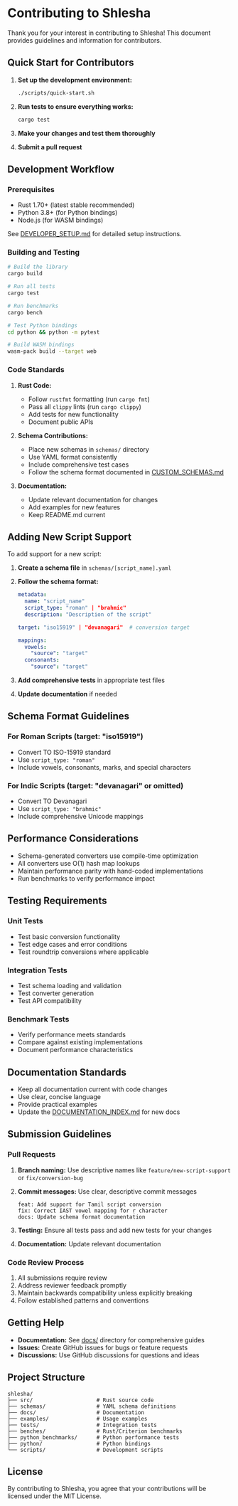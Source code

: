 # Contributing to Shlesha

Thank you for your interest in contributing to Shlesha! This document provides guidelines and information for contributors.

## Quick Start for Contributors

1. **Set up the development environment:**
   ```bash
   ./scripts/quick-start.sh
   ```

2. **Run tests to ensure everything works:**
   ```bash
   cargo test
   ```

3. **Make your changes and test them thoroughly**

4. **Submit a pull request**

## Development Workflow

### Prerequisites

- Rust 1.70+ (latest stable recommended)
- Python 3.8+ (for Python bindings)
- Node.js (for WASM bindings)

See [DEVELOPER_SETUP.md](docs/DEVELOPER_SETUP.md) for detailed setup instructions.

### Building and Testing

```bash
# Build the library
cargo build

# Run all tests
cargo test

# Run benchmarks
cargo bench

# Test Python bindings
cd python && python -m pytest

# Build WASM bindings
wasm-pack build --target web
```

### Code Standards

1. **Rust Code:**
   - Follow `rustfmt` formatting (run `cargo fmt`)
   - Pass all `clippy` lints (run `cargo clippy`)
   - Add tests for new functionality
   - Document public APIs

2. **Schema Contributions:**
   - Place new schemas in `schemas/` directory
   - Use YAML format consistently
   - Include comprehensive test cases
   - Follow the schema format documented in [CUSTOM_SCHEMAS.md](docs/CUSTOM_SCHEMAS.md)

3. **Documentation:**
   - Update relevant documentation for changes
   - Add examples for new features
   - Keep README.md current

## Adding New Script Support

To add support for a new script:

1. **Create a schema file** in `schemas/[script_name].yaml`
2. **Follow the schema format:**
   ```yaml
   metadata:
     name: "script_name"
     script_type: "roman" | "brahmic"
     description: "Description of the script"
   
   target: "iso15919" | "devanagari"  # conversion target
   
   mappings:
     vowels:
       "source": "target"
     consonants:
       "source": "target"
   ```

3. **Add comprehensive tests** in appropriate test files
4. **Update documentation** if needed

## Schema Format Guidelines

### For Roman Scripts (target: "iso15919")
- Convert TO ISO-15919 standard
- Use `script_type: "roman"`
- Include vowels, consonants, marks, and special characters

### For Indic Scripts (target: "devanagari" or omitted)
- Convert TO Devanagari
- Use `script_type: "brahmic"`
- Include comprehensive Unicode mappings

## Performance Considerations

- Schema-generated converters use compile-time optimization
- All converters use O(1) hash map lookups
- Maintain performance parity with hand-coded implementations
- Run benchmarks to verify performance impact

## Testing Requirements

### Unit Tests
- Test basic conversion functionality
- Test edge cases and error conditions
- Test roundtrip conversions where applicable

### Integration Tests
- Test schema loading and validation
- Test converter generation
- Test API compatibility

### Benchmark Tests
- Verify performance meets standards
- Compare against existing implementations
- Document performance characteristics

## Documentation Standards

- Keep all documentation current with code changes
- Use clear, concise language
- Provide practical examples
- Update the [DOCUMENTATION_INDEX.md](docs/DOCUMENTATION_INDEX.md) for new docs

## Submission Guidelines

### Pull Requests

1. **Branch naming:** Use descriptive names like `feature/new-script-support` or `fix/conversion-bug`

2. **Commit messages:** Use clear, descriptive commit messages
   ```
   feat: Add support for Tamil script conversion
   fix: Correct IAST vowel mapping for ṛ character
   docs: Update schema format documentation
   ```

3. **Testing:** Ensure all tests pass and add new tests for your changes

4. **Documentation:** Update relevant documentation

### Code Review Process

1. All submissions require review
2. Address reviewer feedback promptly
3. Maintain backwards compatibility unless explicitly breaking
4. Follow established patterns and conventions

## Getting Help

- **Documentation:** See [docs/](docs/) directory for comprehensive guides
- **Issues:** Create GitHub issues for bugs or feature requests
- **Discussions:** Use GitHub discussions for questions and ideas

## Project Structure

```
shlesha/
├── src/                    # Rust source code
├── schemas/                # YAML schema definitions
├── docs/                   # Documentation
├── examples/               # Usage examples
├── tests/                  # Integration tests
├── benches/                # Rust/Criterion benchmarks
├── python_benchmarks/      # Python performance tests
├── python/                 # Python bindings
└── scripts/                # Development scripts
```

## License

By contributing to Shlesha, you agree that your contributions will be licensed under the MIT License.